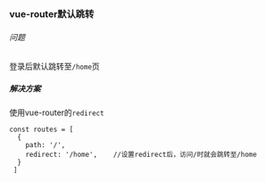 ### vue-router默认跳转

###### 问题

登录后默认跳转至`/home`页

##### 解决方案

使用vue-router的`redirect`

``````
const routes = [
  {
    path: '/',            
    redirect: '/home',    //设置redirect后，访问/时就会跳转至/home
  }
 ]
``````

 